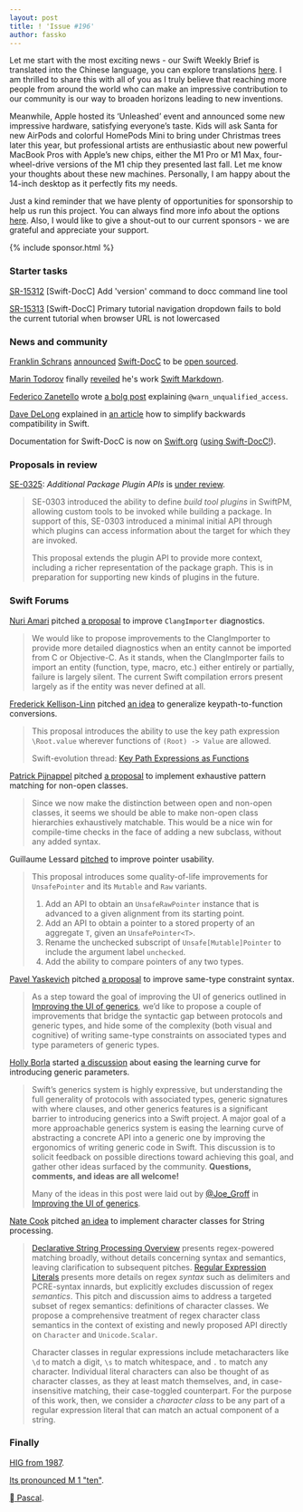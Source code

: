 ```yaml
---
layout: post
title: ! 'Issue #196'
author: fassko
---
```


Let me start with the most exciting news - our Swift Weekly Brief is translated into the Chinese language, you can explore translations [here](https://github.com/SwiftCommunityRes/SwiftWeekly). I am thrilled to share this with all of you as I truly believe that reaching more people from around the world who can make an impressive contribution to our community is our way to broaden horizons leading to new inventions.

Meanwhile, Apple hosted its ‘Unleashed’ event and announced some new impressive hardware, satisfying everyone’s taste. Kids will ask Santa for new AirPods and colorful HomePods Mini to bring under Christmas trees later this year, but professional artists are enthusiastic about new powerful MacBook Pros with Apple’s new chips, either the M1 Pro or M1 Max, four-wheel-drive versions of the M1 chip they presented last fall. Let me know your thoughts about these new machines. Personally, I am happy about the 14-inch desktop as it perfectly fits my needs.

Just a kind reminder that we have plenty of opportunities for sponsorship to help us run this project. You can always find more info about the options [here](https://swiftweeklybrief.com/sponsorship/). Also, I would like to give a shout-out to our current sponsors - we are grateful and appreciate your support.

<!--excerpt-->

{% include sponsor.html %}

### Starter tasks

[SR-15312](https://bugs.swift.org/browse/SR-15312) [Swift-DocC] Add 'version' command to docc command line tool

[SR-15313](https://bugs.swift.org/browse/SR-15313) [Swift-DocC] Primary tutorial navigation dropdown fails to bold the current tutorial when browser URL is not lowercased

### News and community

[Franklin Schrans](http://twitter.com/franklinschrans) [announced](https://swift.org/blog/swift-docc/) [Swift-DocC](https://forums.swift.org/t/announcing-swift-docc/52797) to be [open sourced](https://github.com/apple/swift-docc).

[Marin Todorov](https://twitter.com/icanzilb) finally [reveiled](https://twitter.com/icanzilb/status/1448555769050304512) he's work [Swift Markdown](https://github.com/apple/swift-markdown).

[Federico Zanetello](https://twitter.com/zntfdr) wrote [a bolg post](https://www.fivestars.blog/articles/warn_unqualified_access/) explaining `@warn_unqualified_access`.

[Dave DeLong](https://twitter.com/davedelong) explained in [an article](https://davedelong.com/blog/2021/10/09/simplifying-backwards-compatibility-in-swift/) how to simplify backwards compatibility in Swift.

Documentation for Swift-DocC is now on [Swift.org](https://swift.org/documentation/docc/) ([using Swift-DocC!](https://forums.swift.org/t/documentation-for-swift-docc-is-now-on-swift-org/52914)).

### Proposals in review

[SE-0325](https://github.com/apple/swift-evolution/blob/main/proposals/0325-swiftpm-additional-plugin-apis.md): *Additional Package Plugin APIs* is [under review](https://forums.swift.org/t/se-0325-additional-package-plugin-apis/52788).

> SE-0303 introduced the ability to define _build tool plugins_ in SwiftPM, allowing custom tools to be invoked while building a package. In support of this, SE-0303 introduced a minimal initial API through which plugins can access information about the target for which they are invoked.
>
> This proposal extends the plugin API to provide more context, including a richer representation of the package graph. This is in preparation for supporting new kinds of plugins in the future.

### Swift Forums

[Nuri Amari](https://forums.swift.org/u/nuriamari) pitched [a proposal](https://forums.swift.org/t/pitch-improved-clangimporter-diagnostics/52687) to improve `ClangImporter` diagnostics.

> We would like to propose improvements to the ClangImporter to provide more detailed diagnostics when an entity cannot be imported from C or Objective-C. As it stands, when the ClangImporter fails to import an entity (function, type, macro, etc.) either entirely or partially, failure is largely silent. The current Swift compilation errors present largely as if the entity was never defined at all.

[Frederick Kellison-Linn](https://forums.swift.org/u/jumhyn) pitched [an idea](https://forums.swift.org/t/pitch-generalize-keypath-to-function-conversions/52681) to generalize keypath-to-function conversions.

> This proposal introduces the ability to use the key path expression `\Root.value` wherever functions of `(Root) -> Value` are allowed.
> 
> Swift-evolution thread: [Key Path Expressions as Functions](https://forums.swift.org/t/key-path-expressions-as-functions/19587)

[Patrick Pijnappel](https://forums.swift.org/u/patrick_pijnappel) pitched [a proposal](https://forums.swift.org/t/pitch-exhaustive-pattern-matching-for-non-open-classes/52718) to implement exhaustive pattern matching for non-open classes.

> Since we now make the distinction between open and non-open classes, it seems we should be able to make non-open class hierarchies exhaustively matchable. This would be a nice win for compile-time checks in the face of adding a new subclass, without any added syntax.

Guillaume Lessard [pitched](https://forums.swift.org/t/pitch-pointer-usability-improvements/52736) to improve pointer usability.

> This proposal introduces some quality-of-life improvements for `UnsafePointer` and its `Mutable` and `Raw` variants.
>
> 1.  Add an API to obtain an `UnsafeRawPointer` instance that is advanced to a given alignment from its starting point.
> 2.  Add an API to obtain a pointer to a stored property of an aggregate `T`, given an `UnsafePointer<T>`.
> 3.  Rename the unchecked subscript of `Unsafe[Mutable]Pointer` to include the argument label `unchecked`.
> 4.  Add the ability to compare pointers of any two types.

[Pavel Yaskevich](https://twitter.com/pyaskevich) pitched [a proposal](https://forums.swift.org/t/pitch-light-weight-same-type-constraint-syntax/52889) to improve same-type constraint syntax.

> As a step toward the goal of improving the UI of generics outlined in [Improving the UI of generics](https://forums.swift.org/t/improving-the-ui-of-generics/22814#heading--directly-expressing-constraints), we’d like to propose a couple of improvements that bridge the syntactic gap between protocols and generic types, and hide some of the complexity (both visual and cognitive) of writing same-type constraints on associated types and type parameters of generic types.

[Holly Borla](https://twitter.com/hollyborla) started [a discussion](https://forums.swift.org/t/discussion-easing-the-learning-curve-for-introducing-generic-parameters/52891) about easing the learning curve for introducing generic parameters.

> Swift’s generics system is highly expressive, but understanding the full generality of protocols with associated types, generic signatures with where clauses, and other generics features is a significant barrier to introducing generics into a Swift project. A major goal of a more approachable generics system is easing the learning curve of abstracting a concrete API into a generic one by improving the ergonomics of writing generic code in Swift. This discussion is to solicit feedback on possible directions toward achieving this goal, and gather other ideas surfaced by the community. **Questions, comments, and ideas are all welcome!**
>
> Many of the ideas in this post were laid out by [@Joe_Groff](https://forums.swift.org/u/joe_groff)  in [Improving the UI of generics](https://forums.swift.org/t/improving-the-ui-of-generics/22814).

[Nate Cook](https://twitter.com/nnnnnnnn) pitched [an idea](https://forums.swift.org/t/pitch-character-classes-for-string-processing/52920) to implement character classes for String processing.

> [Declarative String Processing Overview](https://forums.swift.org/t/declarative-string-processing-overview/52459) presents regex-powered matching broadly, without details concerning syntax and semantics, leaving clarification to subsequent pitches. [Regular Expression Literals](https://forums.swift.org/t/pitch-regular-expression-literals/52820) presents more details on regex _syntax_ such as delimiters and PCRE-syntax innards, but explicitly excludes discussion of regex _semantics_. This pitch and discussion aims to address a targeted subset of regex semantics: definitions of character classes. We propose a comprehensive treatment of regex character class semantics in the context of existing and newly proposed API directly on `Character` and `Unicode.Scalar`.
>
> Character classes in regular expressions include metacharacters like `\d` to match a digit, `\s` to match whitespace, and `.` to match any character. Individual literal characters can also be thought of as character classes, as they at least match themselves, and, in case-insensitive matching, their case-toggled counterpart. For the purpose of this work, then, we consider a _character class_ to be any part of a regular expression literal that can match an actual component of a string.

### Finally

[HIG from 1987](https://twitter.com/andy_matuschak/status/1447408339160231947).

[Its pronounced M 1 "ten"](https://twitter.com/pteasima/status/1448634571315195905).

[ Pascal](https://twitter.com/jckarter/status/1448736493590114317).
